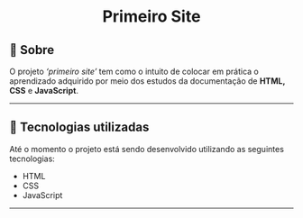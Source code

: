 <h1 align="center">Primeiro Site</h1>
<!-- # Projeto de site -->

## 📄 Sobre
O projeto _‘primeiro site’_ tem como o intuito de colocar em prática o aprendizado adquirido por meio dos estudos da documentação de **HTML, CSS** e **JavaScript**.

---

## 🚀 Tecnologias utilizadas

Até o momento o projeto está sendo desenvolvido utilizando as seguintes tecnologias:

- HTML
- CSS
- JavaScript

---